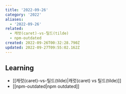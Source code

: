 ```yaml
---
title: '2022-09-26'
category: '2022'
aliases:
  - '2022-09-26'
related:
  - 캐럿(caret)-vs-틸드(tilde)
  - npm-outdated
created: 2022-09-26T00:32:28.790Z
updated: 2022-09-27T09:55:02.162Z
---
```


## Learning

- [[캐럿(caret)-vs-틸드(tilde)|캐럿(caret) vs 틸드(tilde)]]
- [[npm-outdated|npm outdated]]
